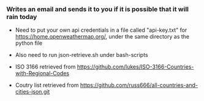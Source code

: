 ### Writes an email and sends it to you if it is possible that it will rain today

- Need to put your own api credentials in a file called "api-key.txt" for https://home.openweathermap.org/, 
under the same directory as the python file

- Also need to run json-retrieve.sh under bash-scripts

- ISO 3166 retrieved from https://github.com/lukes/ISO-3166-Countries-with-Regional-Codes

- Coutry list retrieved from https://github.com/russ666/all-countries-and-cities-json.git